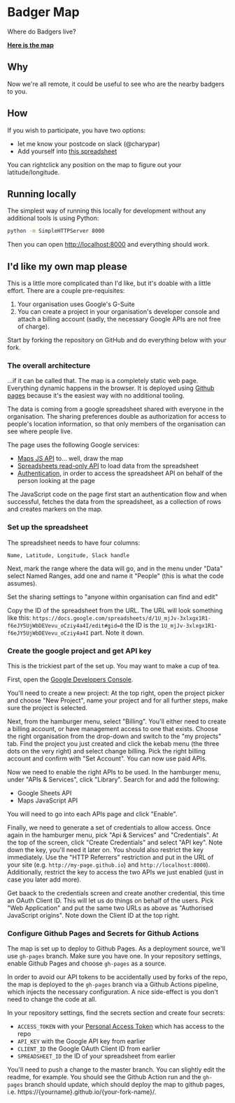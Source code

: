 # Badger Map

Where do Badgers live?

[**Here is the map**](https://redbadger.github.io/badger-map)

## Why

Now we're all remote, it could be useful to see who are the nearby badgers to you.

## How

If you wish to participate, you have two options:

- let me know your postcode on slack (@charypar)
- Add yourself into [this spreadsheet](https://docs.google.com/spreadsheets/d/1U_mjJv-3xlxfx1R1-f6eJY5UjWbDEVevu_oCziy4a4I/edit)

You can rightclick any position on the map to figure out your latitude/longitude.

## Running locally

The simplest way of running this locally for development without any additional
tools is using Python:

```sh
python -m SimpleHTTPServer 8000
```

Then you can open <http://localhost:8000> and everything should work.

## I'd like my own map please

This is a little more complicated than I'd like, but it's doable with a little
effort. There are a couple pre-requisites:

1. Your organisation uses Google's G-Suite
2. You can create a project in your organisation's developer console and attach
   a billing account (sadly, the necessary Google APIs are not free of charge).

Start by forking the repository on GitHub and do everything below with your fork.

### The overall architecture

...if it can be called that. The map is a completely static web page. Everything
dynamic happens in the browser. It is deployed using [Github pages](https://pages.github.com/)
because it's the easiest way with no additional tooling.

The data is coming from a google spreadsheet shared with everyone in the
organisation. The sharing preferences double as authorization for access to
people's location information, so that only members of the organisation can
see where people live.

The page uses the following Google services:

- [Maps JS API]() to... well, draw the map
- [Spreadsheets read-only API]() to load data from the spreadsheet
- [Authentication](), in order to access the spreadsheet API on behalf of the
  person looking at the page

The JavaScript code on the page first start an authentication flow and when
successful, fetches the data from the spreadsheet, as a collection of rows and
creates markers on the map.

### Set up the spreadsheet

The spreadsheet needs to have four columns:

```
Name, Latitude, Longitude, Slack handle
```

Next, mark the range where the data will go, and in the menu under "Data" select
Named Ranges, add one and name it "People" (this is what the code assumes).

Set the sharing settings to "anyone within organisation can find and edit"

Copy the ID of the spreadsheet from the URL. The URL will look something like this:
`https://docs.google.com/spreadsheets/d/1U_mjJv-3xlxgx1R1-f6eJY5UjWbDEVevu_oCziy4a4I/edit#gid=0`
the ID is the `1U_mjJv-3xlxgx1R1-f6eJY5UjWbDEVevu_oCziy4a4I` part. Note it down.

### Create the google project and get API key

This is the trickiest part of the set up. You may want to make a cup of tea.

First, open the [Google Developers Console](https://console.developers.google.com/).

You'll need to create a new project: At the top right, open the project picker
and choose "New Project", name your project and for all further steps, make
sure the project is selected.

Next, from the hamburger menu, select "Billing". You'll either need to create
a billing account, or have management access to one that exists. Choose the
right organisation from the drop-down and switch to the "my projects" tab. Find
the project you just created and click the kebab menu (the three dots on the
very right) and select change billing. Pick the right billing account and confirm
with "Set Account". You can now use paid APIs.

Now we need to enable the right APIs to be used. In the hamburger menu, under
"APIs & Services", click "Library". Search for and add the following:

- Google Sheets API
- Maps JavaScript API

You will need to go into each APIs page and click "Enable".

Finally, we need to generate a set of credentials to allow access. Once again in
the hamburger menu, pick "Api & Services" and "Credentials". At the top of the
screen, click "Create Credentials" and select "API key". Note down the key, you'll
need it later on. You should also restrict the key immediately. Use the "HTTP
Referrers" restriction and put in the URL of your site (e.g. `http://my-page.github.io`)
and `http://localhost:8000`). Additionally, restrict the key to access the two
APIs we just enabled (just in case you later add more).

Get baack to the credentials screen and create another credential, this time
an OAuth Client ID. This will let us do things on behalf of the users. Pick "Web
Application" and put the same two URLs as above as "Authorised JavaScript origins".
Note down the Client ID at the top right.

### Configure Github Pages and Secrets for Github Actions

The map is set up to deploy to Github Pages. As a deployment source, we'll use
`gh-pages` branch. Make sure you have one. In your repository settings, enable
Github Pages and choose `gh-pages` as a source.

In order to avoid our API tokens to be accidentally used by forks of the repo,
the map is deployed to the `gh-pages` branch via a Github Actions pipeline, which
injects the necessary configuration. A nice side-effect is you don't need to
change the code at all.

In your repository settings, find the secrets section and create four secrets:

- `ACCESS_TOKEN` with your [Personal Access Token](https://help.github.com/en/github/authenticating-to-github/creating-a-personal-access-token-for-the-command-line) which has access to the repo
- `API_KEY` with the Google API key from earlier
- `CLIENT_ID` the Google OAuth Client ID from earlier
- `SPREADSHEET_ID` the ID of your spreadsheet from earlier

You'll need to push a change to the master branch. You can slightly edit the
readme, for example. You should see the Github Action run and the `gh-pages`
branch should update, which should deploy the map to github pages, i.e.
https://{yourname}.github.io/{your-fork-name}/.

